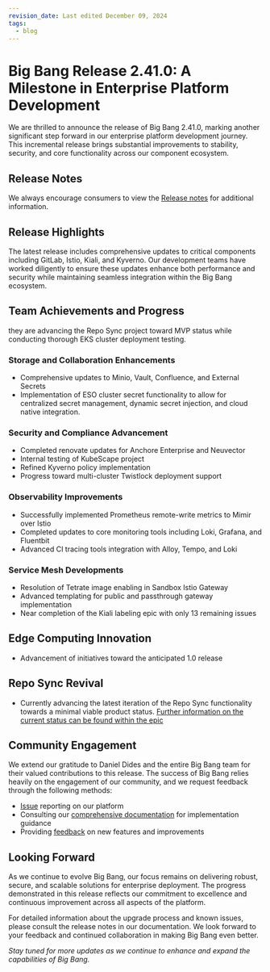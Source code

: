```yaml
---
revision_date: Last edited December 09, 2024
tags:
  - blog
---
```


# Big Bang Release 2.41.0: A Milestone in Enterprise Platform Development

We are thrilled to announce the release of Big Bang 2.41.0, marking another significant step forward in our enterprise platform development journey. This incremental release brings substantial improvements to stability, security, and core functionality across our component ecosystem.

## Release Notes
We always encourage consumers to view the [Release notes](https://repo1.dso.mil/big-bang/bigbang/-/releases/2.41.0) for additional information.

## Release Highlights

The latest release includes comprehensive updates to critical components including GitLab, Istio, Kiali, and Kyverno. Our development teams have worked diligently to ensure these updates enhance both performance and security while maintaining seamless integration within the Big Bang ecosystem.

## Team Achievements and Progress

 they are advancing the Repo Sync project toward MVP status while conducting thorough EKS cluster deployment testing.

### Storage and Collaboration Enhancements

- Comprehensive updates to Minio, Vault, Confluence, and External Secrets
- Implementation of ESO cluster secret functionality to allow for centralized secret management, dynamic secret injection, and cloud native integration. 

### Security and Compliance Advancement

- Completed renovate updates for Anchore Enterprise and Neuvector
- Internal testing of KubeScape project
- Refined Kyverno policy implementation
- Progress toward multi-cluster Twistlock deployment support

### Observability Improvements

- Successfully implemented Prometheus remote-write metrics to Mimir over Istio
- Completed updates to core monitoring tools including Loki, Grafana, and Fluentbit
- Advanced CI tracing tools integration with Alloy, Tempo, and Loki

### Service Mesh Developments

- Resolution of Tetrate image enabling in Sandbox Istio Gateway
- Advanced templating for public and passthrough gateway implementation
- Near completion of the Kiali labeling epic with only 13 remaining issues

## Edge Computing Innovation

- Advancement of initiatives toward the anticipated 1.0 release

## Repo Sync Revival
- Currently advancing the latest iteration of the Repo Sync functionality towards a minimal viable product status. [Further information on the current status can be found within the epic ](https://repo1.dso.mil/groups/big-bang/-/epics/400)

## Community Engagement

We extend our gratitude to Daniel Dides and the entire Big Bang team for their valued contributions to this release. The success of Big Bang relies heavily on the engagement of our community, and we request feedback through the following methods:
- [Issue](https://repo1.dso.mil/big-bang/bigbang/-/issues/new) reporting on our platform
- Consulting our [comprehensive documentation](https://docs-bigbang.dso.mil/latest/) for implementation guidance
- Providing [feedback](https://join.slack.com/t/bigbanguniver-ft39451/shared_invite/zt-2mrtefxg6-5WJr85JD3NPbreMuAcQR0A) on new features and improvements

## Looking Forward

As we continue to evolve Big Bang, our focus remains on delivering robust, secure, and scalable solutions for enterprise deployment. The progress demonstrated in this release reflects our commitment to excellence and continuous improvement across all aspects of the platform.

For detailed information about the upgrade process and known issues, please consult the release notes in our documentation. We look forward to your feedback and continued collaboration in making Big Bang even better.

*Stay tuned for more updates as we continue to enhance and expand the capabilities of Big Bang.*